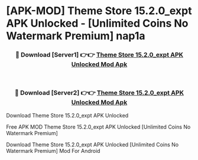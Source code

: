 # [APK-MOD] Theme Store 15.2.0_expt APK Unlocked - [Unlimited Coins No Watermark Premium] nap1a



<div align="center">
<h3>🔴 Download [Server1] 👉👉 <a href="https://momento.my/?title=Theme_Store_15.2.0_expt_APK_Unlocked">Theme Store 15.2.0_expt APK Unlocked Mod Apk</a></h3><br>

<h3>🔴 Download [Server2] 👉👉 <a href="https://momento.my/?title=Theme_Store_15.2.0_expt_APK_Unlocked">Theme Store 15.2.0_expt APK Unlocked Mod Apk</a></h3>
</div>



Download Theme Store 15.2.0_expt APK Unlocked 

Free APK MOD Theme Store 15.2.0_expt APK Unlocked [Unlimited Coins No Watermark Premium]

Download Theme Store 15.2.0_expt APK Unlocked [Unlimited Coins No Watermark Premium] Mod For Android
